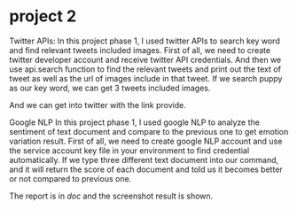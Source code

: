 # project 2
Twitter APIs:
In this project phase 1, I used twitter APIs to search key word and find relevant tweets included images.
First of all, we need to create twitter developer account and receive twitter API credentials. And then we use api.search function to find the relevant tweets and print out the text of tweet as well as the url of images include in that tweet.
If we search puppy as our key word, we can get 3 tweets included images.
 

 
And we can get into twitter with the link provide.

Google NLP
In this project phase 1, I used google NLP to analyze the sentiment of text document and compare to the previous one to get emotion variation result. First of all, we need to create google NLP account and use the service account key file in your environment to find credential automatically.
If we type three different text document into our command, and it will return the score of each document and told us it becomes better or not compared to previous one.


The report is in _doc_ and the screenshot result is shown. 
 


